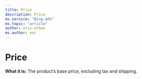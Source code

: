 ```yaml
---
title: Price
description: Price
ms.service: "Bing-Ads"
ms.topic: "article"
author: eric-urban
ms.author: eur
---
```


# Price

**What it is:** The product’s base price, excluding tax and shipping.


